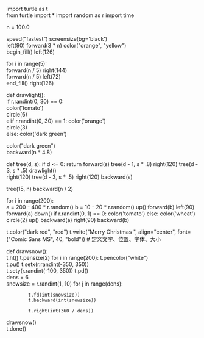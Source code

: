 import turtle as t  
from turtle import *
import random as r
import time

n = 100.0

speed("fastest") 
screensize(bg='black')  
left(90)
forward(3 * n)
color("orange", "yellow")  
begin_fill()
left(126)

for i in range(5):  
    forward(n / 5)
    right(144)  
    forward(n / 5)
    left(72)  
end_fill()
right(126)

def drawlight():  
    if r.randint(0, 30) == 0:  
        color('tomato')  
        circle(6)  
    elif r.randint(0, 30) == 1:
        color('orange')  
        circle(3)  
    else:
        color('dark green')  

color("dark green")  
backward(n * 4.8)

def tree(d, s): 
    if d <= 0: return
    forward(s)
    tree(d - 1, s * .8)
    right(120)
    tree(d - 3, s * .5)
    drawlight()  
    right(120)
    tree(d - 3, s * .5)
    right(120)
    backward(s)

tree(15, n)
backward(n / 2)

for i in range(200):  
    a = 200 - 400 * r.random()
    b = 10 - 20 * r.random()
    up()
    forward(b)
    left(90)
    forward(a)
    down()
    if r.randint(0, 1) == 0:
        color('tomato')
    else:
        color('wheat')
    circle(2)
    up()
    backward(a)
    right(90)
    backward(b)

t.color("dark red", "red") 
t.write("Merry Christmas ", align="center", font=("Comic Sans MS", 40, "bold"))  # 定义文字、位置、字体、大小

def drawsnow():  
    t.ht() 
    t.pensize(2) 
    for i in range(200): 
        t.pencolor("white")  
        t.pu() 
        t.setx(r.randint(-350, 350))  
        t.sety(r.randint(-100, 350)) 
        t.pd()  
        dens = 6  
        snowsize = r.randint(1, 10) 
        for j in range(dens): 
           
            t.fd(int(snowsize))
            t.backward(int(snowsize))
           
            t.right(int(360 / dens))  

drawsnow()  
t.done()

